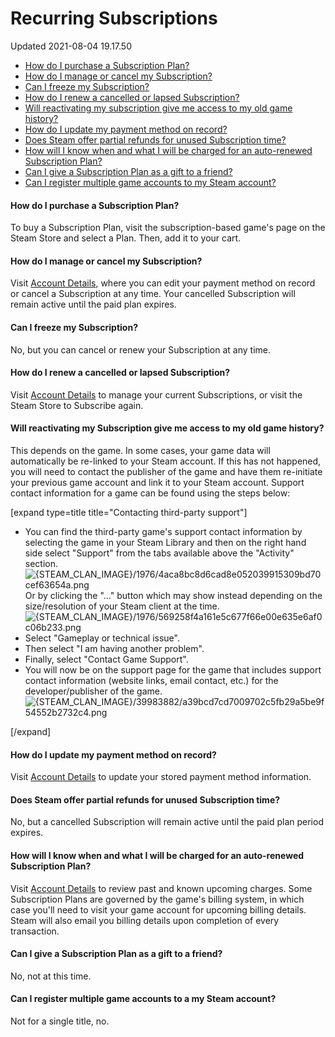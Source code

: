 # Recurring Subscriptions
Updated 2021-08-04 19.17.50


* [How do I purchase a Subscription Plan?](#purchase)
* [How do I manage or cancel my Subscription?](#manage)
* [Can I freeze my Subscription?](#freeze)
* [How do I renew a cancelled or lapsed Subscription?](#cancel)
* [Will reactivating my subscription give me access to my old game history?](#history)
* [How do I update my payment method on record?](#update)
* [Does Steam offer partial refunds for unused Subscription time?](#partial)
* [How will I know when and what I will be charged for an auto-renewed Subscription Plan?](#date)
* [Can I give a Subscription Plan as a gift to a friend?](#gift)
* [Can I register multiple game accounts to my Steam account?](#multiple)

  
  
#### How do I purchase a Subscription Plan?
To buy a Subscription Plan, visit the subscription-based game's page on the Steam Store and select a Plan. Then, add it to your cart.  
  
#### How do I manage or cancel my Subscription?
Visit [Account Details](https://store.steampowered.com/account/), where you can edit your payment method on record or cancel a Subscription at any time. Your cancelled Subscription will remain active until the paid plan expires.  
  
#### Can I freeze my Subscription?
No, but you can cancel or renew your Subscription at any time.  
  
#### How do I renew a cancelled or lapsed Subscription?
Visit [Account Details](https://store.steampowered.com/account/) to manage your current Subscriptions, or visit the Steam Store to Subscribe again.  
  
#### Will reactivating my Subscription give me access to my old game history?
This depends on the game. In some cases, your game data will automatically be re-linked to your Steam account. If this has not happened, you will need to contact the publisher of the game and have them re-initiate your previous game account and link it to your Steam account. Support contact information for a game can be found using the steps below:  
  
[expand type=title title="Contacting third-party support"]
* You can find the third-party game's support contact information by selecting the game in your Steam Library and then on the right hand side select "Support" from the tabs available above the "Activity" section.![{STEAM_CLAN_IMAGE}/1976/4aca8bc8d6cad8e052039915309bd70cef63654a.png]({STEAM_CLAN_IMAGE}/1976/4aca8bc8d6cad8e052039915309bd70cef63654a.png)  
Or by clicking the "..." button which may show instead depending on the size/resolution of your Steam client at the time.  
![{STEAM_CLAN_IMAGE}/1976/569258f4a161e5c677f66e00e635e6af0c06b233.png]({STEAM_CLAN_IMAGE}/1976/569258f4a161e5c677f66e00e635e6af0c06b233.png)
* Select "Gameplay or technical issue".
* Then select "I am having another problem".
* Finally, select "Contact Game Support".
* You will now be on the support page for the game that includes support contact information (website links, email contact, etc.) for the developer/publisher of the game.![{STEAM_CLAN_IMAGE}/39983882/a39bcd7cd7009702c5fb29a5be9f54552b2732c4.png]({STEAM_CLAN_IMAGE}/39983882/a39bcd7cd7009702c5fb29a5be9f54552b2732c4.png)

[/expand]  
  
#### How do I update my payment method on record?
Visit [Account Details](https://store.steampowered.com/account/) to update your stored payment method information.  
  
#### Does Steam offer partial refunds for unused Subscription time?
No, but a cancelled Subscription will remain active until the paid plan period expires.  
  
#### How will I know when and what I will be charged for an auto-renewed Subscription Plan?
Visit [Account Details](https://store.steampowered.com/account/) to review past and known upcoming charges. Some Subscription Plans are governed by the game's billing system, in which case you'll need to visit your game account for upcoming billing details. Steam will also email you billing details upon completion of every transaction.  
  
#### Can I give a Subscription Plan as a gift to a friend?
No, not at this time.  
  
#### Can I register multiple game accounts to a my Steam account?
Not for a single title, no.  
  
